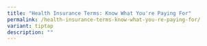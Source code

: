 ```yaml
---
title: "Health Insurance Terms: Know What You're Paying For"
permalink: /health-insurance-terms-know-what-you-re-paying-for/
variant: tiptap
description: ""
---
```

